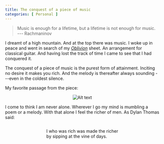```yaml
---
title: The conquest of a piece of music 
categories: [ Personal ]
---
```


> Music is enough for a lifetime, but a lifetime is not enough for music.
> <br>
> --- Rachmaninov

I dreamt of a high mountain. And at the top there was music. I woke up in peace
and went in search of my
[*Oblivion*](https://www.youtube.com/watch?v=dF-IMQzd_Jo&ab_channel=m_h_aboulezz)
sheet. An arrangement for classical guitar. And having lost the track of time I
came to see that I had conquered it.

The conquest of a piece of music is the purest form of attainment. 
Inciting no desire it makes you rich. And the melody is
thereafter always sounding ---even in the coldest silence. 

My favorite passage from the piece:

<p align="center"> <img
src="https://i.ibb.co/q9pzDFy/Screenshot-from-2023-04-16-13-33-32.png" alt="Alt
text"> </p>

I come to think I am never alone. Wherever I go my mind is mumbling a poem or a
melody. With that alone I feel the richer of men. As Dylan Thomas said:


<div style="text-align: center;">
  <p style="text-align: justify; display: inline-block;">
I who was rich was made the richer <br>
by sipping at the vine of days.
  </p>
</div>






